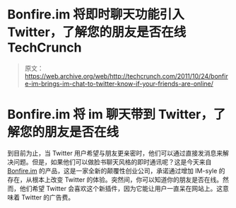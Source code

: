 # Bonfire.im 将即时聊天功能引入 Twitter，了解您的朋友是否在线 TechCrunch

> 原文：<https://web.archive.org/web/http://techcrunch.com/2011/10/24/bonfire-im-brings-im-chat-to-twitter-know-if-your-friends-are-online/>

# Bonfire.im 将 im 聊天带到 Twitter，了解您的朋友是否在线

到目前为止，当 Twitter 用户希望与朋友更亲密时，他们可以通过直接发消息来解决问题。但是，如果他们可以做脸书聊天风格的即时通讯呢？这是今天来自 [Bonfire.im](https://web.archive.org/web/20230203072525/http://bonfire.im/) 的产品，这是一家全新的颠覆性创业公司，承诺通过增加 IM-syle 的存在，从根本上改变 Twitter 的体验。突然间，你可以知道你的朋友是否在线。然而，他们希望 Twitter 会喜欢这个新插件，因为它能让用户一直呆在网站上。这意味着 Twitter 的广告费。